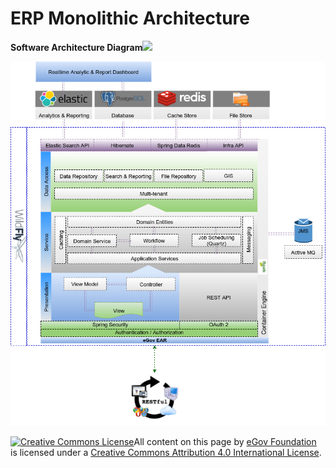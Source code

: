 # ERP Monolithic Architecture

**Software Architecture Diagram**![](blob:https://digit-discuss.atlassian.net/d265c6d1-485e-467b-812a-84208a9fa5ce#media-blob-url=true\&id=1ae459af-9602-4d26-82e1-c4a1f4800a94\&collection=contentId-413859987\&contextId=413859987\&mimeType=image%2Fpng\&name=image-20200508-072859.png\&size=121854\&width=868\&height=1004)

![](../../../.gitbook/assets/image-20200508-072859.png)

[![Creative Commons License](https://i.creativecommons.org/l/by/4.0/80x15.png)​](http://creativecommons.org/licenses/by/4.0/)All content on this page by [eGov Foundation](https://egov.org.in) is licensed under a [Creative Commons Attribution 4.0 International License](http://creativecommons.org/licenses/by/4.0/).
